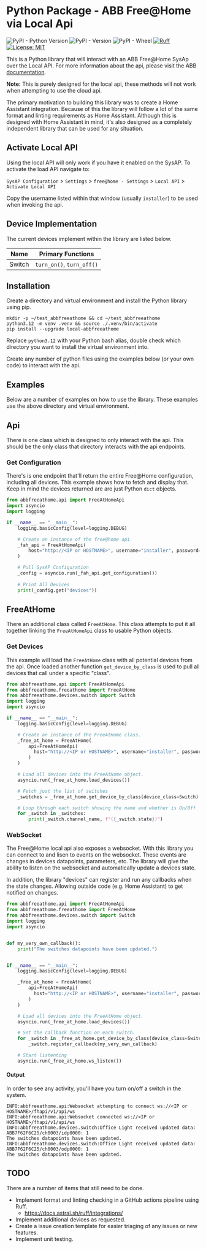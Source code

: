 # Python Package - ABB Free@Home via Local Api

![PyPI - Python Version](https://img.shields.io/pypi/pyversions/local-abbfreeathome)
![PyPI - Version](https://img.shields.io/pypi/v/local-abbfreeathome)
![PyPI - Wheel](https://img.shields.io/pypi/wheel/local-abbfreeathome)
[![Ruff](https://img.shields.io/endpoint?url=https://raw.githubusercontent.com/astral-sh/ruff/main/assets/badge/v2.json)](https://github.com/astral-sh/ruff)
[![License: MIT](https://img.shields.io/badge/License-MIT-yellow.svg)](https://opensource.org/licenses/MIT)

This is a Python library that will interact with an ABB Free@Home SysAp over the Local API. For more information about the api, please visit the ABB [documentation](https://developer.eu.mybuildings.abb.com/fah_local).

**Note:** This is purely designed for the local api, these methods will not work when attempting to use the cloud api.

The primary motivation to building this library was to create a Home Assistant integration. Because of this the library will follow a lot of the same format and linting requirements as Home Assistant. Although this is designed with Home Assistant in mind, it's also designed as a completely independent library that can be used for any situation.

## Activate Local API

Using the local API will only work if you have it enabled on the SysAP. To activate the load API navigate to:

`SysAP Configuration` > `Settings` > `free@home - Settings` > `Local API` > `Activate Local API`

Copy the username listed within that window (usually `installer`) to be used when invoking the api.

## Device Implementation

The current devices implement within the library are listed below.

| Name | Primary Functions |
|--|--|
| Switch | `turn_on()`, `turn_off()` |

## Installation

Create a directory and virtual environment and install the Python library using pip.

```shell
mkdir -p ~/test_abbfreeathome && cd ~/test_abbfreeathome
python3.12 -m venv .venv && source ./.venv/bin/activate
pip install --upgrade local-abbfreeathome
```

Replace `python3.12` with your Python bash alias, double check which directory you want to install the virtual environment into.

Create any number of python files using the examples below (or your own code) to interact with the api.

## Examples

Below are a number of examples on how to use the library. These examples use the above directory and virtual environment.

## Api

There is one class which is designed to only interact with the api. This should be the only class that directory interacts with the api endpoints.

### Get Configuration

There's is one endpoint that'll return the entire Free@Home configuration, including all devices. This example shows how to fetch and display that. Keep in mind the devices returned are are just Python `dict` objects.

```python
from abbfreeathome.api import FreeAtHomeApi
import asyncio
import logging

if __name__ == "__main__":
    logging.basicConfig(level=logging.DEBUG)

    # Create an instance of the free@home api
    _fah_api = FreeAtHomeApi(
        host="http://<IP or HOSTNAME>", username="installer", password="<password>"
    )

    # Pull SysAP Configuration
    _config = asyncio.run(_fah_api.get_configuration())
    
    # Print All Devices
    print(_config.get("devices"))
```

## FreeAtHome

There an additional class called `FreeAtHome`. This class attempts to put it all together linking the `FreeAtHomeApi` class to usable Python objects.

### Get Devices

This example will load the `FreeAtHome` class with all potential devices from the api. Once loaded another function `get_device_by_class` is used to pull all devices that call under a specific "class".

```python
from abbfreeathome.api import FreeAtHomeApi
from abbfreeathome.freeathome import FreeAtHome
from abbfreeathome.devices.switch import Switch
import logging
import asyncio

if __name__ == "__main__":
    logging.basicConfig(level=logging.DEBUG)

    # Create an instance of the FreeAtHome class.
    _free_at_home = FreeAtHome(
        api=FreeAtHomeApi(
          host="http://<IP or HOSTNAME>", username="installer", password="<password>"
        )
    )

    # Load all devices into the FreeAtHome object.
    asyncio.run(_free_at_home.load_devices())

    # Fetch just the list of switches
    _switches = _free_at_home.get_device_by_class(device_class=Switch)

    # Loop through each switch showing the name and whether is On/Off
    for _switch in _switches:
        print(_switch.channel_name, f"({_switch.state})")
```

### WebSocket

The Free@Home local api also exposes a websocket. With this library you can connect to and lisen to events on the websocket. These events are changes in devices datapoints, parameters, etc. The library will give the ability to listen on the websocket and automatically update a devices state.

In addition, the library "devices" can register and run any callbacks when the state changes. Allowing outside code (e.g. Home Assistant) to get notified on changes.

```python
from abbfreeathome.api import FreeAtHomeApi
from abbfreeathome.freeathome import FreeAtHome
from abbfreeathome.devices.switch import Switch
import logging
import asyncio


def my_very_own_callback():
    print("The switches datapoints have been updated.")


if __name__ == "__main__":
    logging.basicConfig(level=logging.DEBUG)

    _free_at_home = FreeAtHome(
        api=FreeAtHomeApi(
          host="http://<IP or HOSTNAME>", username="installer", password="<password>"
        )
    )

    # Load all devices into the FreeAtHome object.
    asyncio.run(_free_at_home.load_devices())

    # Set the callback function on each switch.
    for _switch in _free_at_home.get_device_by_class(device_class=Switch):
        _switch.register_callback(my_very_own_callback)

    # Start listenting
    asyncio.run(_free_at_home.ws_listen())
```

#### Output

In order to see any activity, you'll have you turn on/off a switch in the system.

```
INFO:abbfreeathome.api:Websocket attempting to connect ws://<IP or HOSTNAME>/fhapi/v1/api/ws
INFO:abbfreeathome.api:Websocket connected ws://<IP or HOSTNAME>/fhapi/v1/api/ws
INFO:abbfreeathome.devices.switch:Office Light received updated data: ABB7F62F6C25/ch0003/idp0000: 1
The switches datapoints have been updated.
INFO:abbfreeathome.devices.switch:Office Light received updated data: ABB7F62F6C25/ch0003/odp0000: 1
The switches datapoints have been updated.
```

## TODO

There are a number of items that still need to be done.

- Implement format and linting checking in a GitHub actions pipeline using Ruff.
  - https://docs.astral.sh/ruff/integrations/
- Implement additional devices as requested.
- Create a issue creation template for easier triaging of any issues or new features.
- Implement unit testing.